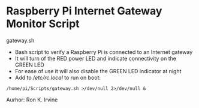 # Raspberry Pi Internet Gateway Monitor Script

gateway.sh
- Bash script to verify a Raspberry Pi is connected to an Internet gateway
- It will turn of the RED power LED and indicate connectivity on the GREEN LED
- For ease of use it will also disable the GREEN LED indicator at night
- Add to */etc/rc.local* to run on boot:
```
/home/pi/Scripts/gateway.sh >/dev/null 2>/dev/null &
```
Aurhor: Ron K. Irvine

